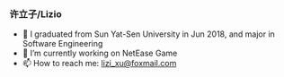 ### 许立子/Lizio

- 👯 I graduated from Sun Yat-Sen University in Jun 2018, and major in Software Engineering
- 🔭 I’m currently working on NetEase Game
- 📫 How to reach me: lizi_xu@foxmail.com


<!--
- 🌱 I’m currently learning ...
- 👯 I’m looking to collaborate on ...
- 🤔 I’m looking for help with ...
- 💬 Ask me about ...
- 😄 Pronouns: ...
- ⚡ Fun fact: ...
-->

